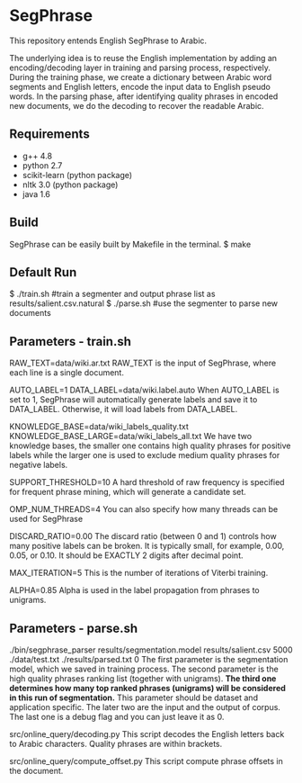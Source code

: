 # SegPhrase
This repository entends English SegPhrase to Arabic.

The underlying idea is to reuse the English implementation by adding an encoding/decoding layer in training and parsing process, respectively.
During the training phase, we create a dictionary between Arabic word segments and English letters, encode the input data to English pseudo words. In the parsing phase, after identifying quality phrases in encoded new documents, we do the decoding to recover the readable Arabic.

## Requirements

* g++ 4.8
* python 2.7
* scikit-learn (python package)
* nltk 3.0 (python package)
* java 1.6 

## Build

SegPhrase can be easily built by Makefile in the terminal.
$ make

## Default Run

$ ./train.sh  #train a segmenter and output phrase list as results/salient.csv.natural
$ ./parse.sh  #use the segmenter to parse new documents

## Parameters - train.sh

RAW_TEXT=data/wiki.ar.txt
RAW_TEXT is the input of SegPhrase, where each line is a single document.

AUTO_LABEL=1
DATA_LABEL=data/wiki.label.auto
When AUTO_LABEL is set to 1, SegPhrase will automatically generate labels and save it to DATA_LABEL. Otherwise, it will load labels from DATA_LABEL.

KNOWLEDGE_BASE=data/wiki_labels_quality.txt
KNOWLEDGE_BASE_LARGE=data/wiki_labels_all.txt
We have two knowledge bases, the smaller one contains high quality phrases for positive labels while the larger one is used to exclude medium quality phrases for negative labels.

SUPPORT_THRESHOLD=10
A hard threshold of raw frequency is specified for frequent phrase mining, which will generate a candidate set.

OMP_NUM_THREADS=4
You can also specify how many threads can be used for SegPhrase

DISCARD_RATIO=0.00
The discard ratio (between 0 and 1) controls how many positive labels can be broken. It is typically small, for example, 0.00, 0.05, or 0.10. It should be EXACTLY 2 digits after decimal point.

MAX_ITERATION=5
This is the number of iterations of Viterbi training.

ALPHA=0.85
Alpha is used in the label propagation from phrases to unigrams.

## Parameters - parse.sh

./bin/segphrase_parser results/segmentation.model results/salient.csv 5000 ./data/test.txt ./results/parsed.txt 0
The first parameter is the segmentation model, which we saved in training process. The second parameter is the high quality phrases ranking list (together with unigrams). **The third one determines how many top ranked phrases (unigrams) will be considered in this run of segmentation.** This parameter should be dataset and application specific. The later two are the input and the output of corpus. The last one is a debug flag and you can just leave it as 0.

src/online_query/decoding.py
This script decodes the English letters back to Arabic characters. Quality phrases are within brackets.

src/online_query/compute_offset.py 
This script compute phrase offsets in the document.
